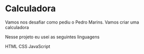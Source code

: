 # Calculadora
Vamos nos desafiar como pediu o Pedro Marins. Vamos criar uma calculadora 

Nesse projeto eu usei as seguintes linguagens

HTML
CSS
JavaScript
